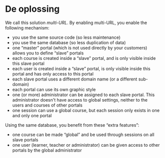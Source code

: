 # De oplossing

We call this solution _multi-URL_. By enabling multi-URL, you enable the following mechanism:

* you use the same source code \(so less maintenance\)
* you use the same database \(so less duplication of data\)
* one “master” portal \(which is not used directly by your customers\) allows you to define “slave” portals
* each course is created inside a “slave” portal, and is only visible inside this slave portal
* each user is created inside a “slave” portal, is only visible inside this portal and has only access to this portal
* each slave portal uses a different domain name \(or a different sub-domain\)
* each portal can use its own graphic style
* one \(or more\) administrator can be assigned to each slave portal. This administrator doesn't have access to global settings, neither to the users and courses of other portals
* one session can use a global course, but each session only exists in one and only one portal

Using the same database, you benefit from these “extra features”:

* one course can be made “global” and be used through sessions on all slave portals
* one user \(learner, teacher or administrator\) can be given access to other portals by the global administrator

